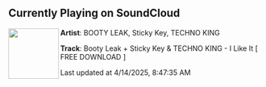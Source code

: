 ## Currently Playing on SoundCloud

[<img align="left" width="100" src="https://i1.sndcdn.com/artworks-5nrPjMEMjrp9Ffgc-KDUCZg-t500x500.jpg">](https://soundcloud.com/bo0tyleak/ili)

**Artist**: BOOTY LEAK, Sticky Key, TECHNO KING 

**Track**: Booty Leak + Sticky Key & TECHNO KING - I Like It [ FREE DOWNLOAD ]

Last updated at 4/14/2025, 8:47:35 AM
